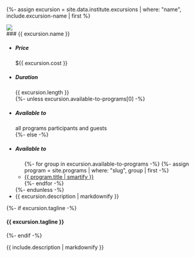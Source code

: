 {%- assign excursion = site.data.institute.excursions | where: "name", include.excursion-name | first %}

<div class="excursion-hero">
<img class="rellax" data-rellax-speed="-3" data-rellax-percentage="0.6" src="{{ site.image-directory | append: include.hero-image | relative_url }}" />
<div class="title">
<div class="standard-block" markdown="1">
### {{ excursion.name }}
</div>
</div>
</div>

<div class="excursion-info standard-block">
<ul class="highlight-box colored">
    <li><h5>Price</h5> <div>${{ excursion.cost }}</div></li>
    <li><h5>Duration</h5> <div>{{ excursion.length }}</div></li>
    {%- unless excursion.available-to-programs[0] -%}
    <li><h5>Available to</h5> <div>all programs participants and guests</div></li>
    {%- else -%}
    <li><h5>Available to</h5>
    <ul>
    {%- for group in excursion.available-to-programs -%}
        {%- assign program = site.programs | where: "slug", group | first -%}
        <li><a href="{{ program.url | relative_url }}">{{ program.title | smartify }}</a></li>
    {%- endfor -%}
    </ul></li>
    {%- endunless -%}
    <li class="description">{{ excursion.description | markdownify }}</li>
</ul>

<div>{%- if excursion.tagline -%}
<h4>{{ excursion.tagline }}</h4>
{%- endif -%}

{{ include.description | markdownify }}</div>

</div>
